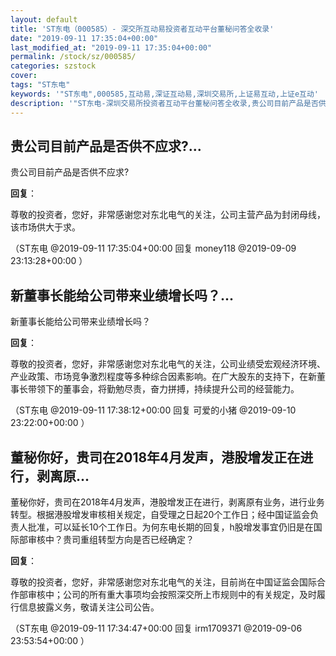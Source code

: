 ```yaml
---
layout: default
title: 'ST东电（000585）- 深交所互动易投资者互动平台董秘问答全收录'
date: "2019-09-11 17:35:04+00:00"
last_modified_at: "2019-09-11 17:35:04+00:00"
permalink: /stock/sz/000585/
categories: szstock
cover: 
tags: "ST东电"
keywords: '"ST东电",000585,互动易,深证互动易,深圳交易所,上证易互动,上证e互动'
description: '"ST东电-深圳交易所投资者互动平台董秘问答全收录,贵公司目前产品是否供不应求?"'
---
```


## 贵公司目前产品是否供不应求?...

贵公司目前产品是否供不应求?

**回复**：

尊敬的投资者，您好，非常感谢您对东北电气的关注，公司主营产品为封闭母线，该市场供大于求。 

（ST东电  @2019-09-11 17:35:04+00:00 回复 money118  @2019-09-09 23:13:28+00:00 ）

## 新董事长能给公司带来业绩增长吗？...

新董事长能给公司带来业绩增长吗？

**回复**：

尊敬的投资者，您好，非常感谢您对东北电气的关注，公司业绩受宏观经济环境、产业政策、市场竞争激烈程度等多种综合因素影响。在广大股东的支持下，在新董事长带领下的董事会，将勤勉尽责，奋力拼搏，持续提升公司的经营能力。 

（ST东电  @2019-09-11 17:38:12+00:00 回复 可爱的小猪  @2019-09-10 23:22:00+00:00 ）

## 董秘你好，贵司在2018年4月发声，港股增发正在进行，剥离原...

董秘你好，贵司在2018年4月发声，港股增发正在进行，剥离原有业务，进行业务转型。根据港股增发审核相关规定，自受理之日起20个工作日；经中国证监会负责人批准，可以延长10个工作日。为何东电长期的回复，h股增发事宜仍旧是在国际部审核中？贵司重组转型方向是否已经确定？

**回复**：

尊敬的投资者，您好，非常感谢您对东北电气的关注，目前尚在中国证监会国际合作部审核中；公司的所有重大事项均会按照深交所上市规则中的有关规定，及时履行信息披露义务，敬请关注公司公告。 

（ST东电  @2019-09-11 17:34:47+00:00 回复 irm1709371  @2019-09-06 23:53:54+00:00 ）


